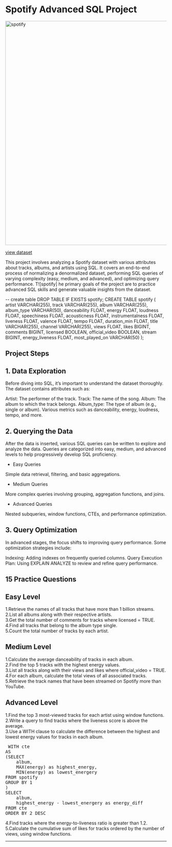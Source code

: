 # Spotify Advanced SQL Project
<img width="1200" height="700" alt="spotify" src="https://github.com/user-attachments/assets/310d9c8f-34cc-4b1b-ae0e-b569db6c015c" />


[view dataset](https://github.com/prakartisharmas/Spotify-/blob/main/cleaned_dataset.csv)


This project involves analyzing a Spotify dataset with various attributes about tracks, albums, and artists using SQL. It covers an end-to-end process of normalizing a denormalized dataset, performing SQL queries of varying complexity (easy, medium, and advanced), and optimizing query performance. T![spotify]
he primary goals of the project are to practice advanced SQL skills and generate valuable insights from the dataset.

-- create table
DROP TABLE IF EXISTS spotify;
CREATE TABLE spotify (
    artist VARCHAR(255),
    track VARCHAR(255),
    album VARCHAR(255),
    album_type VARCHAR(50),
    danceability FLOAT,
    energy FLOAT,
    loudness FLOAT,
    speechiness FLOAT,
    acousticness FLOAT,
    instrumentalness FLOAT,
    liveness FLOAT,
    valence FLOAT,
    tempo FLOAT,
    duration_min FLOAT,
    title VARCHAR(255),
    channel VARCHAR(255),
    views FLOAT,
    likes BIGINT,
    comments BIGINT,
    licensed BOOLEAN,
    official_video BOOLEAN,
    stream BIGINT,
    energy_liveness FLOAT,
    most_played_on VARCHAR(50)
);

## Project Steps

## 1. Data Exploration
Before diving into SQL, it’s important to understand the dataset thoroughly. The dataset contains attributes such as:

Artist: The performer of the track.
Track: The name of the song.
Album: The album to which the track belongs.
Album_type: The type of album (e.g., single or album).
Various metrics such as danceability, energy, loudness, tempo, and more.

## 2. Querying the Data
After the data is inserted, various SQL queries can be written to explore and analyze the data. Queries are categorized into easy, medium, and advanced levels to help progressively develop SQL proficiency.

* Easy Queries

Simple data retrieval, filtering, and basic aggregations.

* Medium Queries

More complex queries involving grouping, aggregation functions, and joins.

* Advanced Queries

Nested subqueries, window functions, CTEs, and performance optimization.

## 3. Query Optimization
In advanced stages, the focus shifts to improving query performance. Some optimization strategies include:

Indexing: Adding indexes on frequently queried columns.
Query Execution Plan: Using EXPLAIN ANALYZE to review and refine query performance.

## 15 Practice Questions 

## Easy Level
1.Retrieve the names of all tracks that have more than 1 billion streams.  
2.List all albums along with their respective artists.  
3.Get the total number of comments for tracks where licensed = TRUE.  
4.Find all tracks that belong to the album type single.  
5.Count the total number of tracks by each artist.  

## Medium Level
1.Calculate the average danceability of tracks in each album.  
2.Find the top 5 tracks with the highest energy values.  
3.List all tracks along with their views and likes where official_video = TRUE.  
4.For each album, calculate the total views of all associated tracks.  
5.Retrieve the track names that have been streamed on Spotify more than YouTube.  

## Advanced Level
1.Find the top 3 most-viewed tracks for each artist using window functions.  
2.Write a query to find tracks where the liveness score is above the average.  
3.Use a WITH clause to calculate the difference between the highest and lowest energy values for tracks in each album.  
<pre> WITH cte
AS
(SELECT 
	album,
	MAX(energy) as highest_energy,
	MIN(energy) as lowest_energery
FROM spotify
GROUP BY 1
)
SELECT 
	album,
	highest_energy - lowest_energery as energy_diff
FROM cte
ORDER BY 2 DESC </pre>


4.Find tracks where the energy-to-liveness ratio is greater than 1.2.  
5.Calculate the cumulative sum of likes for tracks ordered by the number of views, using window functions.  

----------------------------------------------------------------------------------------------------------
    
  
